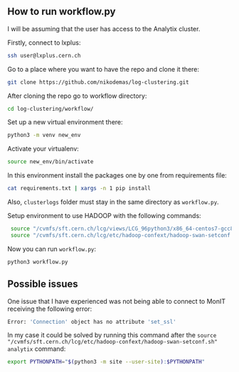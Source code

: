## How to run workflow.py

I will be assuming that the user has access to the Analytix cluster.

Firstly, connect to lxplus:
```bash
ssh user@lxplus.cern.ch
```
Go to a place where you want to have the repo and clone it there:
```bash
git clone https://github.com/nikodemas/log-clustering.git
```

After cloning the repo go to workflow directory:
```bash
cd log-clustering/workflow/
```

Set up a new virtual environment there:
```bash
python3 -m venv new_env
```

Activate your virtualenv:
```bash
source new_env/bin/activate
```

In this environment install the packages one by one from requirements file:
```bash
cat requirements.txt | xargs -n 1 pip install
```

Also, `clusterlogs` folder must stay in the same directory as `workflow.py`.

Setup environment to use HADOOP with the following commands:
```bash
 source "/cvmfs/sft.cern.ch/lcg/views/LCG_96python3/x86_64-centos7-gcc8-opt/setup.sh"
 source "/cvmfs/sft.cern.ch/lcg/etc/hadoop-confext/hadoop-swan-setconf.sh" analytix
```

Now you can run `workflow.py`:
```bash
python3 workflow.py
```

## Possible issues

One issue that I have experienced was not being able to connect to MonIT receiving the following error:
```bash
Error: 'Connection' object has no attribute 'set_ssl'
```
In my case it could be solved by running this command after the `source "/cvmfs/sft.cern.ch/lcg/etc/hadoop-confext/hadoop-swan-setconf.sh" analytix` command:
```bash
export PYTHONPATH="$(python3 -m site --user-site):$PYTHONPATH"
```
